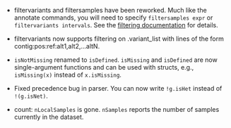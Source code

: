 
 - filtervariants and filtersamples have been reworked. Much like the annotate commands, you will need to specify `filtersamples expr` or `filtervariants intervals`. See the [filtering documentation](https://github.com/broadinstitute/hail/blob/master/docs/Filtering.md) for details.

 - filtervariants now supports filtering on .variant_list with lines
   of the form contig:pos:ref:alt1,alt2,...altN.

 - `isNotMissing` renamed to `isDefined`.  `isMissing` and
   `isDefined` are now single-argument functions and can be used
   with structs, e.g., `isMissing(x)` instead of `x.isMissing`.

 - Fixed precedence bug in parser.  You can now write `!g.isHet`
   instead of `!(g.isNet)`.

 - count: `nLocalSamples` is gone.  `nSamples` reports the number of
   samples currently in the dataset.
